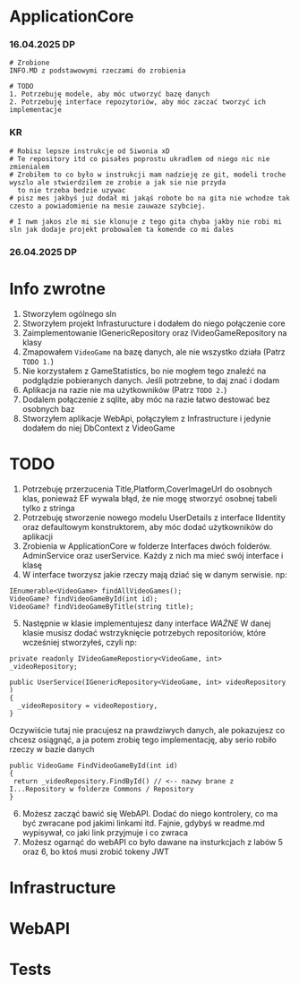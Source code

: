 # ApplicationCore

### 16.04.2025 DP

    # Zrobione
    INFO.MD z podstawowymi rzeczami do zrobienia

    # TODO
    1. Potrzebuję modele, aby móc utworzyć bazę danych
    2. Potrzebuję interface repozytoriów, aby móc zaczać tworzyć ich implementacje

### KR
    # Robisz lepsze instrukcje od Siwonia xD
    # Te repository itd co pisałes poprostu ukradlem od niego nic nie zmienialem
    # Zrobiłem to co było w instrukcji mam nadzieję ze git, modeli troche wyszlo ale stwierdzilem ze zrobie a jak sie nie przyda
      to nie trzeba bedzie uzywac
    # pisz mes jakbyś już dodał mi jakąś robote bo na gita nie wchodze tak czesto a powiadomienie na mesie zauwaze szybciej.
    
    # I nwm jakos zle mi sie klonuje z tego gita chyba jakby nie robi mi sln jak dodaje projekt probowalem ta komende co mi dales 

### 26.04.2025 DP

  # Info zwrotne

  1. Stworzyłem ogólnego sln
  2. Stworzyłem projekt Infrasturucture i dodałem do niego połączenie core
  3. Zaimplementowanie IGenericRepository oraz IVideoGameRepository na klasy
  4. Zmapowałem `VideoGame` na bazę danych, ale nie wszystko działa (Patrz `TODO 1.`)
  5. Nie korzystałem z GameStatistics, bo nie mogłem tego znaleźć na podglądzie pobieranych danych. Jeśli potrzebne, to daj znać i dodam
  6. Aplikacja na razie nie ma użytkowników (Patrz `TODO 2.`)
  7. Dodalem połączenie z sqlite, aby móc na razie łatwo destować bez osobnych baz
  8. Stworzyłem aplikacje WebApi, połączyłem z Infrastructure i jedynie dodałem do niej DbContext z VideoGame
  

  # TODO

  1. Potrzebuję przerzucenia Title,Platform,CoverImageUrl do osobnych klas, ponieważ EF wywala błąd, że nie mogę stworzyć osobnej tabeli tylko z stringa
  2. Potrzebuję stworzenie nowego modelu UserDetails z interface IIdentity<string> oraz defaultowym konstruktorem, aby móc dodać użytkowników do aplikacji
  3. Zrobienia w ApplicationCore w folderze Interfaces dwóch folderów. AdminService oraz userService. Każdy z nich ma mieć swój interface i klasę
  4. W interface tworzysz jakie rzeczy mają dziać się w danym serwisie. np:
  ```
  IEnumerable<VideoGame> findAllVideoGames();
  VideoGame? findVideoGameById(int id);
  VideoGame? findVideoGameByTitle(string title);
  ```
  5. Następnie w klasie implementujesz dany interface
  *WAŻNE*
  W danej klasie musisz dodać wstrzyknięcie potrzebych repositoriów, które wcześniej stworzyłeś, czyli np:
  ```
  private readonly IVideoGameRepostiory<VideoGame, int> _videoRepository;
  
  public UserService(IGenericRepository<VideoGame, int> videoRepository )
  {
    _videoRepository = videoRepostiory,
  }
  ```

 Oczywiście tutaj nie pracujesz na prawdziwych danych, ale pokazujesz co chcesz osiągnąć, a ja potem zrobię tego implementację, aby serio robiło rzeczy w bazie danych

 ```
 public VideoGame FindVideoGameById(int id)
 {
  return _videoRepository.FindById() // <-- nazwy brane z I...Repository w folderze Commons / Repository
 }
 ```
 6. Możesz zacząć bawić się WebAPI. Dodać do niego kontrolery, co ma być zwracane pod jakimi linkami itd. Fajnie, gdybyś w readme.md wypisywał, co jaki link przyjmuje i co zwraca
 7. Możesz ogarnąć do webAPI co było dawane na insturkcjach z labów 5 oraz 6, bo ktoś musi zrobić tokeny JWT
  

# Infrastructure

# WebAPI

# Tests